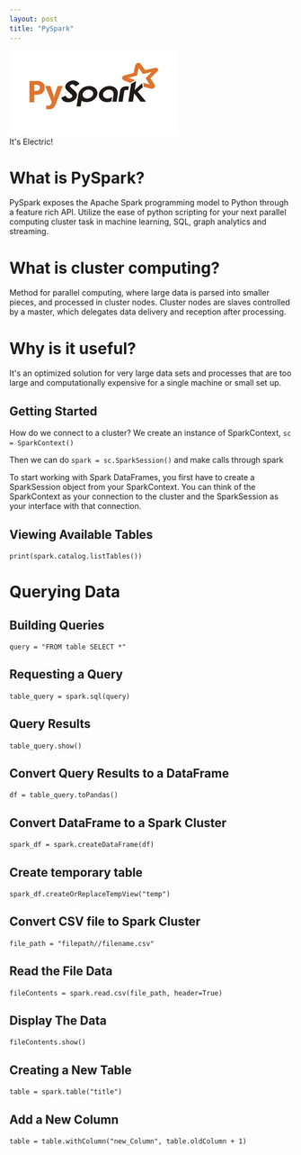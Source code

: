 ```yaml
---
layout: post
title: "PySpark"
---
```

<img src="/Images/PySpark/PySpark_title.jpg" class="inline"/><br>
It's Electric!

# What is PySpark?
PySpark exposes the Apache Spark programming model to Python through a feature rich API. Utilize the ease of python scripting for your 
next parallel computing cluster task in machine learning, SQL, graph analytics and streaming.

# What is cluster computing?
Method for parallel computing, where large data is parsed into smaller pieces, and processed in cluster nodes. 
Cluster nodes are slaves controlled by a master, which delegates data delivery and reception after processing.

# Why is it useful?
It's an optimized solution for very large data sets and processes that are too large and computationally expensive for a single machine or small set up.

## Getting Started
How do we connect to a cluster? We create an instance of SparkContext, `sc = SparkContext()`

Then we can do `spark = sc.SparkSession()` and make calls through spark

To start working with Spark DataFrames, you first have to create a SparkSession object from your SparkContext. You
can think of the SparkContext as your connection to the cluster and the SparkSession as your interface with that connection.

## Viewing Available Tables

```Python3
print(spark.catalog.listTables())
```

# Querying Data

## Building Queries
```Python3
query = "FROM table SELECT *"
```

## Requesting a Query
```Python3
table_query = spark.sql(query)
```

## Query Results

```Python3
table_query.show()
```

## Convert Query Results to a DataFrame
```Python3
df = table_query.toPandas()
```

## Convert DataFrame to a Spark Cluster
```Python3
spark_df = spark.createDataFrame(df)
```
## Create temporary table
```Python3
spark_df.createOrReplaceTempView("temp")
```

## Convert CSV file to Spark Cluster
```Python3
file_path = "filepath//filename.csv"
```

## Read the File Data
```Python3
fileContents = spark.read.csv(file_path, header=True)
```

## Display The Data
```Python3
fileContents.show()
```

## Creating a New Table
```Python3
table = spark.table("title")
```

## Add a New Column
```Python3
table = table.withColumn("new_Column", table.oldColumn + 1)
```

